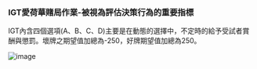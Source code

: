 ### IGT愛荷華賭局作業-被視為評估決策行為的重要指標
IGT內含四個選項(A、B、C、D)主要是在動態的選擇中，不定時的給予受試者賞酬與懲罰。壞牌之期望值加總為-250，好牌期望值加總為250。

![image](https://user-images.githubusercontent.com/41098854/126097912-12df496d-541d-4d4e-a7d5-7121676e16c9.png)
